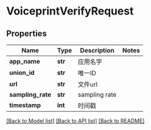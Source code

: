 # VoiceprintVerifyRequest

## Properties
Name | Type | Description | Notes
------------ | ------------- | ------------- | -------------
**app_name** | **str** | 应用名字 | 
**union_id** | **str** | 唯一ID | 
**url** | **str** | 文件url | 
**sampling_rate** | **str** | sampling rate | 
**timestamp** | **int** | 时间戳 | 

[[Back to Model list]](../README.md#documentation-for-models) [[Back to API list]](../README.md#documentation-for-api-endpoints) [[Back to README]](../README.md)


